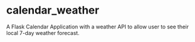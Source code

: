 # calendar_weather
A Flask Calendar Application with a weather API to allow user to see their local 7-day weather forecast. 
